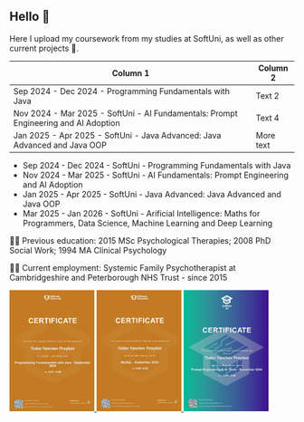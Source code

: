 ## Hello 👋 
Here I upload my coursework from my studies at SoftUni, as well as other current projects 🚀.

| Column 1  | Column 2  |
|-----------|-----------|
| Sep 2024 - Dec 2024 - Programming Fundamentals with Java    | Text 2    |
| Nov 2024 - Mar 2025 - SoftUni - AI Fundamentals: Prompt Engineering and AI Adoption    | Text 4    |
| Jan 2025 - Apr 2025 - SoftUni - Java Advanced: Java Advanced and Java OOP | More text |

- Sep 2024 - Dec 2024 - SoftUni - Programming Fundamentals with Java
- Nov 2024 - Mar 2025 - SoftUni - AI Fundamentals: Prompt Engineering and AI Adoption
- Jan 2025 - Apr 2025 - SoftUni - Java Advanced: Java Advanced and Java OOP
- Mar 2025 - Jan 2026 - SoftUni - Arificial Intelligence: Maths for Programmers, Data Science, Machine Learning and Deep Learning

👨‍🎓 Previous education: 2015 MSc Psychological Therapies; 2008 PhD Social Work; 1994 MA Clinical Psychology

🧑‍💼 Current employment: Systemic Family Psychotherapist at Cambridgeshire and Peterborough NHS Trust - since 2015

<a href="https://github.com/tproykov/certificates/blob/main/Programming%20Fundamentals%20with%20Java%20-%20September%202024.jpeg">
  <img src="https://github.com/tproykov/certificates/blob/main/Programming%20Fundamentals%20with%20Java%20-%20September%202024.jpeg" width="150">
</a>

<a href="https://github.com/tproykov/certificates/blob/main/MySQL%20-%20September%202024%20-%20Certificate.jpeg">
  <img src="https://github.com/tproykov/certificates/blob/main/MySQL%20-%20September%202024%20-%20Certificate.jpeg" width="150">
</a>

<a href="https://github.com/tproykov/certificates/blob/main/Prompt%20Engineering%20%26%20AI%20Tools%20-%20November%202024%20-%20Certificate.jpg">
  <img src="https://github.com/tproykov/certificates/blob/main/Prompt%20Engineering%20%26%20AI%20Tools%20-%20November%202024%20-%20Certificate.jpg" width="150">
</a>


<!--
**tproykov/tproykov** is a ✨ _special_ ✨ repository because its `README.md` (this file) appears on your GitHub profile.

Here are some ideas to get you started:

- 🔭 I’m currently working on ...
- 🌱 I’m currently learning ...
- 👯 I’m looking to collaborate on ...
- 🤔 I’m looking for help with ...
- 💬 Ask me about ...
- 📫 How to reach me: ...
- 😄 Pronouns: ...
- ⚡ Fun fact: ...
-->
